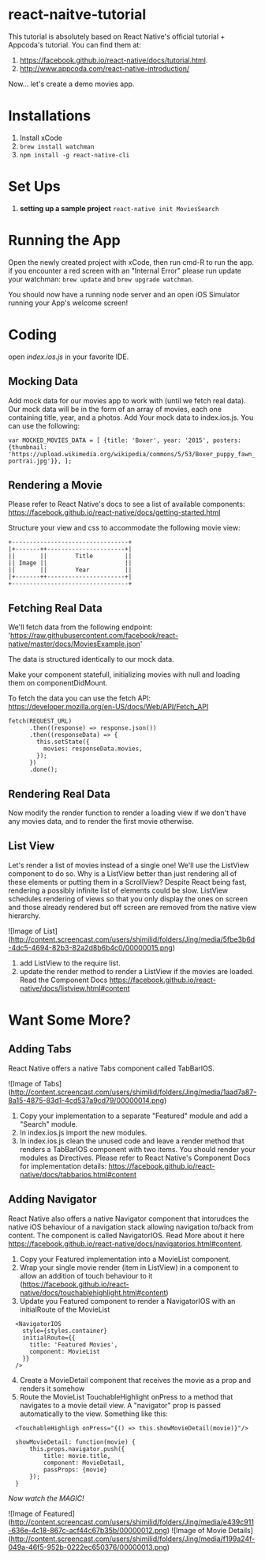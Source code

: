 # react-naitve-tutorial
This tutorial is absolutely based on React Native's official tutorial + Appcoda's tutorial. You can find them at:

1. https://facebook.github.io/react-native/docs/tutorial.html.
2. http://www.appcoda.com/react-native-introduction/

Now... let's create a demo movies app.

# Installations
1. Install xCode
2. `brew install watchman`
3. `npm install -g react-native-cli`

# Set Ups
1. **setting up a sample project** `react-native init MoviesSearch`

# Running the App
Open the newly created project with xCode, then run cmd-R to run the app. if you encounter a red screen with an "Internal Error" please run update your watchman: `brew update` and `brew upgrade watchman`.

You should now have a running node server and an open iOS Simulator running your App's welcome screen!

# Coding
open *index.ios.js* in your favorite IDE.

## Mocking Data
Add mock data for our movies app to work with (until we fetch real data). Our mock data will be in the form of an array of movies, each one containing title, year, and a photos. Add Your mock data to index.ios.js. You can use the following:

`var MOCKED_MOVIES_DATA = [
  {title: 'Boxer', year: '2015', posters: {thumbnail: 'https://upload.wikimedia.org/wikipedia/commons/5/53/Boxer_puppy_fawn_portrai.jpg'}},
];`

## Rendering a Movie
Please refer to React Native's docs to see a list of available components:  https://facebook.github.io/react-native/docs/getting-started.html

Structure your view and css to accommodate the following movie view:
```
+---------------------------------+
|+-------++----------------------+|
||       ||        Title         ||
|| Image ||                      ||
||       ||        Year          ||
|+-------++----------------------+|
+---------------------------------+
```

## Fetching Real Data
We'll fetch data from the following endpoint: 'https://raw.githubusercontent.com/facebook/react-native/master/docs/MoviesExample.json'

The data is structured identically to our mock data.

Make your component statefull, initializing movies with null and loading them on componentDidMount.

To fetch the data you can use the fetch API: https://developer.mozilla.org/en-US/docs/Web/API/Fetch_API
```
fetch(REQUEST_URL)
      .then((response) => response.json())
      .then((responseData) => {
        this.setState({
          movies: responseData.movies,
        });
      })
      .done();
```

## Rendering Real Data
Now modify the render function to render a loading view if we don't have any movies data, and to render the first movie otherwise.

## List View
Let's render a list of movies instead of a single one! We'll use the ListView component to do so.
Why is a ListView better than just rendering all of these elements or putting them in a ScrollView? Despite React being fast, rendering a possibly infinite list of elements could be slow. ListView schedules rendering of views so that you only display the ones on screen and those already rendered but off screen are removed from the native view hierarchy.

![Image of List]
(http://content.screencast.com/users/shimilid/folders/Jing/media/5fbe3b6d-4dc5-4694-82b3-82a2d8b6b4c0/00000015.png)

1. add ListView to the require list.
2. update the render method to render a ListView if the movies are loaded. Read the Component Docs https://facebook.github.io/react-native/docs/listview.html#content

# Want Some More?
## Adding Tabs
React Native offers a native Tabs component called TabBarIOS. 

![Image of Tabs]
(http://content.screencast.com/users/shimilid/folders/Jing/media/1aad7a87-8a15-4875-83d1-4cd537a9cd79/00000014.png)

1. Copy your implementation to a separate "Featured" module and add a "Search" module.
2. In index.ios.js import the new modules.
3. In index.ios.js clean the unused code and leave a render method that renders a TabBarIOS component with two items. You should render your modules as Directives. Please refer to React Native's Component Docs for implementation details: https://facebook.github.io/react-native/docs/tabbarios.html#content

## Adding Navigator
React Native also offers a native Navigator component that intorudces the native iOS behaviour of a navigation stack allowing navigation to/back from content. The component is called NavigatorIOS. Read More about it here https://facebook.github.io/react-native/docs/navigatorios.html#content.

1. Copy your Featured implementation into a MovieList component.
2. Wrap your single movie render (item in ListView) in a <TouchableHighlight/> component to allow an addition of touch behaviour to it (https://facebook.github.io/react-native/docs/touchablehighlight.html#content) 
3. Update you Featured component to render a NavigatorIOS with an initialRoute of the MovieList 
```             
  <NavigatorIOS
    style={styles.container}
    initialRoute={{
      title: 'Featured Movies',
      component: MovieList
    }}
  />
```
4. Create a MovieDetail component that receives the movie as a prop and renders it somehow
5. Route the MovieList TouchableHighlight onPress to a method that navigates to a movie detail view. A "navigator" prop is passed automatically to the view. Something like this:
```
  <TouchableHighligh onPress="{() => this.showMovieDetail(movie)}"/>
  
  showMovieDetail: function(movie) {
      this.props.navigator.push({
          title: movie.title,
          component: MovieDetail,
          passProps: {movie}
      });
  }
```

*Now watch the MAGIC!*

![Image of Featured]
(http://content.screencast.com/users/shimilid/folders/Jing/media/e439c911-636e-4c18-867c-acf44c67b35b/00000012.png)
![Image of Movie Details]
(http://content.screencast.com/users/shimilid/folders/Jing/media/f199a24f-049a-46f5-952b-0222ec650376/00000013.png)
